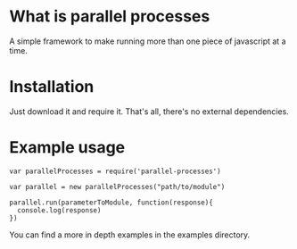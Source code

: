 # What is parallel processes

A simple framework to make running more than one piece of javascript at a time.

# Installation

Just download it and require it. That's all, there's no external dependencies.

# Example usage

```
var parallelProcesses = require('parallel-processes')

var parallel = new parallelProcesses("path/to/module")

parallel.run(parameterToModule, function(response){
  console.log(response)
})
```

You can find a more in depth examples in the examples directory.